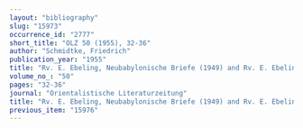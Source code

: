 ```yaml
---
layout: "bibliography"
slug: "15973"
occurrence_id: "2777"
short_title: "OLZ 50 (1955), 32-36"
author: "Schmidtke, Friedrich"
publication_year: "1955"
title: "Rv. E. Ebeling, Neubabylonische Briefe (1949) and Rv. E. Ebeling, Glossar zu den neubabylonischen Briefen (1953)"
volume_no_: "50"
pages: "32-36"
journal: "Orientalistische Literaturzeitung"
title: "Rv. E. Ebeling, Neubabylonische Briefe (1949) and Rv. E. Ebeling, Glossar zu den neubabylonischen Briefen (1953)"
previous_item: "15976"
---
```

